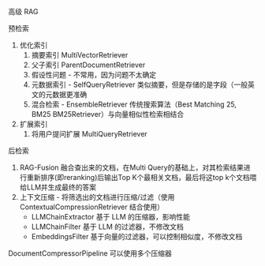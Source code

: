 高级 RAG

预检索
1. 优化索引
   1. 摘要索引 MultiVectorRetriever
   2. 父子索引 ParentDocumentRetriever
   3. 假设性问题 - 不常用，因为问题不太确定
   4. 元数据索引 - SelfQueryRetriever 类似摘要，但是存储的是字段（一般英文的元数据更准确
   5. 混合检索 - EnsembleRetriever 传统搜索算法（Best Matching 25, BM25 BM25Retriever）与向量相似性检索相结合
2. 扩展索引
   1. 将用户提问扩展 MultiQueryRetriever

后检索
1. RAG-Fusion 融合查出来的文档，在Multi Query的基础上，对其检索结果进行重新排序(即reranking)后输出Top K个最相关文档，最后将这top k个文档喂给LLM并生成最终的答案 
2. 上下文压缩 - 将筛选出的文档进行压缩/过滤（使用 ContextualCompressionRetriever 结合使用）
   - LLMChainExtractor 基于 LLM 的压缩器，影响性能
   - LLMChainFilter 基于 LLM 的过滤器，不修改文档
   - EmbeddingsFilter 基于向量的过滤器，可以控制相似度，不修改文档

DocumentCompressorPipeline 可以使用多个压缩器